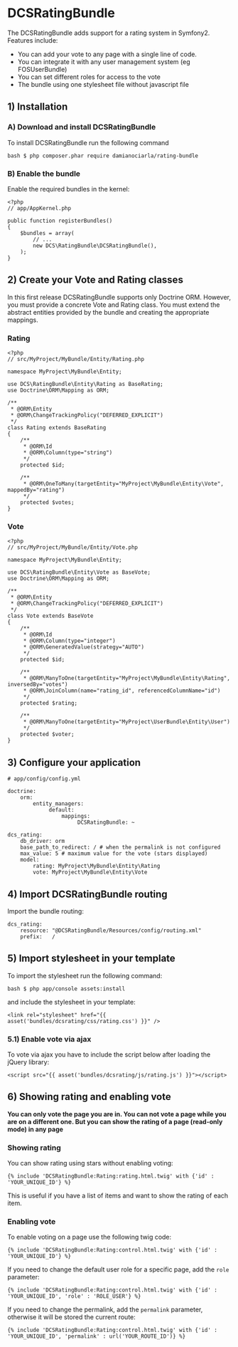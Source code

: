 DCSRatingBundle
===============

The DCSRatingBundle adds support for a rating system in Symfony2. Features include:

* You can add your vote to any page with a single line of code.
* You can integrate it with any user management system (eg FOSUserBundle)
* You can set different roles for access to the vote
* The bundle using one stylesheet file without javascript file

## 1) Installation

### A) Download and install DCSRatingBundle

To install DCSRatingBundle run the following command

	bash $ php composer.phar require damianociarla/rating-bundle

### B) Enable the bundle

Enable the required bundles in the kernel:

	<?php
	// app/AppKernel.php

	public function registerBundles()
	{
	    $bundles = array(
        	// ...
        	new DCS\RatingBundle\DCSRatingBundle(),
    	);
	}

## 2) Create your Vote and Rating classes

In this first release DCSRatingBundle supports only Doctrine ORM. However, you must provide a concrete Vote and Rating class.
You must extend the abstract entities provided by the bundle and creating the appropriate mappings.

### Rating

    <?php
    // src/MyProject/MyBundle/Entity/Rating.php

    namespace MyProject\MyBundle\Entity;

    use DCS\RatingBundle\Entity\Rating as BaseRating;
    use Doctrine\ORM\Mapping as ORM;

    /**
     * @ORM\Entity
     * @ORM\ChangeTrackingPolicy("DEFERRED_EXPLICIT")
     */
    class Rating extends BaseRating
    {
        /**
         * @ORM\Id
         * @ORM\Column(type="string")
         */
        protected $id;

        /**
         * @ORM\OneToMany(targetEntity="MyProject\MyBundle\Entity\Vote", mappedBy="rating")
         */
        protected $votes;
    }

### Vote

    <?php
    // src/MyProject/MyBundle/Entity/Vote.php

    namespace MyProject\MyBundle\Entity;

    use DCS\RatingBundle\Entity\Vote as BaseVote;
    use Doctrine\ORM\Mapping as ORM;

    /**
     * @ORM\Entity
     * @ORM\ChangeTrackingPolicy("DEFERRED_EXPLICIT")
     */
    class Vote extends BaseVote
    {
        /**
         * @ORM\Id
         * @ORM\Column(type="integer")
         * @ORM\GeneratedValue(strategy="AUTO")
         */
        protected $id;

        /**
         * @ORM\ManyToOne(targetEntity="MyProject\MyBundle\Entity\Rating", inversedBy="votes")
         * @ORM\JoinColumn(name="rating_id", referencedColumnName="id")
         */
        protected $rating;

        /**
         * @ORM\ManyToOne(targetEntity="MyProject\UserBundle\Entity\User")
         */
        protected $voter;
    }

## 3) Configure your application

	# app/config/config.yml

	doctrine:
	    orm:
	    	entity_managers:
	    	     default:
	    	     	 mappings:
	    	     	      DCSRatingBundle: ~
	
	dcs_rating:
        db_driver: orm
        base_path_to_redirect: / # when the permalink is not configured
        max_value: 5 # maximum value for the vote (stars displayed)
        model:
            rating: MyProject\MyBundle\Entity\Rating
            vote: MyProject\MyBundle\Entity\Vote

## 4) Import DCSRatingBundle routing

Import the bundle routing:

	dcs_rating:
	    resource: "@DCSRatingBundle/Resources/config/routing.xml"
    	prefix:   /

## 5) Import stylesheet in your template

To import the stylesheet run the following command:

	bash $ php app/console assets:install

and include the stylesheet in your template:

	<link rel="stylesheet" href="{{ asset('bundles/dcsrating/css/rating.css') }}" />
	
### 5.1) Enable vote via ajax

To vote via ajax you have to include the script below after loading the jQuery library:

    <script src="{{ asset('bundles/dcsrating/js/rating.js') }}"></script>

## 6) Showing rating and enabling vote

**You can only vote the page you are in. You can not vote a page while you are on a different one. But you can show the rating of a page (read-only mode) in any page**

### Showing rating

You can show rating using stars without enabling voting:

	{% include 'DCSRatingBundle:Rating:rating.html.twig' with {'id' : 'YOUR_UNIQUE_ID'} %}

This is useful if you have a list of items and want to show the rating of each item.

### Enabling vote

To enable voting on a page use the following twig code:

	{% include 'DCSRatingBundle:Rating:control.html.twig' with {'id' : 'YOUR_UNIQUE_ID'} %}

If you need to change the default user role for a specific page, add the `role` parameter:

	{% include 'DCSRatingBundle:Rating:control.html.twig' with {'id' : 'YOUR_UNIQUE_ID', 'role' : 'ROLE_USER'} %}

If you need to change the permalink, add the `permalink` parameter, otherwise it will be stored the current route:

	{% include 'DCSRatingBundle:Rating:control.html.twig' with {'id' : 'YOUR_UNIQUE_ID', 'permalink' : url('YOUR_ROUTE_ID')} %}

